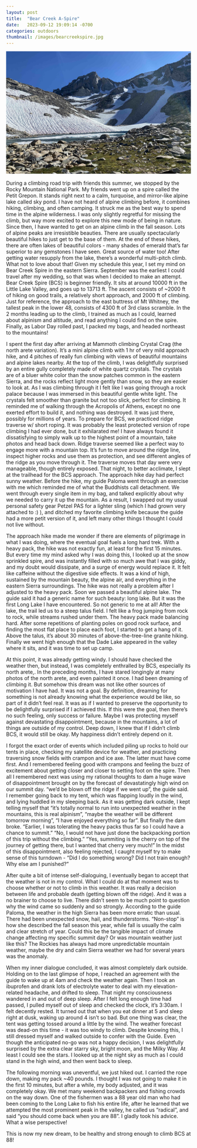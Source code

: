 ```yaml
---
layout: post
title:  "Bear Creek A-Spire"
date:   2023-09-12 19:09:14 -0700
categories: outdoors
thumbnail: /images/bearcreekspire.jpg
---
```

![Bear Creek Spire](/images/bearcreekspire.jpg "Looking at Bear Creek Spire from the lake.")

During a climbing road trip with friends this summer, we stopped by the Rocky Mountain National Park. My friends went up on a spire called the Petit Grepon. It stands right next to a calm, turquoise, and mirror-like alpine lake called sky pond. I have not heard of alpine climbing before, it combines hiking, climbing, and often camping. It struck me as the best way to spend time in the alpine wilderness. I was only slightly regretful for missing the climb, but way more excited to explore this new mode of being in nature. Since then, I have wanted to get on an alpine climb in the fall season. Lots of alpine peaks are irresistible beauties. There are usually spectacularly beautiful hikes to just get to the base of them. At the end of these hikes, there are often lakes of beautiful colors - many shades of emerald that’s far superior to any gemstones I have seen. Great source of water too! After getting water resupply from the lake, there’s a wonderful multi-pitch climb. What not to love about that!
Given my schedule this year, I set my mind on Bear Creek Spire in the eastern Sierra. September was the earliest I could travel after my wedding, so that was when I decided to make an attempt. Bear Creek Spire (BCS) is beginner friendly. It sits at around 10000 ft in the Little Lake Valley, and goes up to 13713 ft. The ascent consists of ~2000 ft of hiking on good trails, a relatively short approach, and 2000 ft of climbing. Just for reference, the approach to the east buttress of Mt Whitney, the tallest peak in the lower 48, consists of 4300 ft of 3rd class scramble. In the 2 months leading up to the climb, I trained as much as I could, learned about alpinism and altitude, and read anything I could find on the spire. Finally, as Labor Day rolled past, I packed my bags, and headed northeast to the mountains!

I spent the first day after arriving at Mammoth climbing Crystal Crag (the north arete variation). It’s a mini alpine climb with 1 hr of very mild approach hike, and 4 pitches of really fun climbing with views of beautiful mountains and alpine lakes nearby. At the top of the climb, I was delightfully surprised by an entire gully completely made of white quartz crystals. The crystals are of a bluer white color than the snow patches common in the eastern Sierra, and the rocks reflect light more gently than snow, so they are easier to look at. As I was climbing through it I felt like I was going through a rock palace because I was immersed in this beautiful gentle white light. The crystals felt smoother than granite but not too slick, perfect for climbing. It reminded me of walking through the Acropolis of Athens, except no one exerted effort to build it, and nothing was destroyed. It was just there, possibly for millions of years.
To prepare for BCS, we practiced ridge traverse w/ short roping. It was probably the least protected version of rope climbing I had ever done, but it exhilarated me! I have always found it dissatisfying to simply walk up to the highest point of a mountain, take photos and head back down. Ridge traverse seemed like a perfect way to engage more with a mountain top. It’s fun to move around the ridge line, inspect higher rocks and use them as protection, and see different angles of the ridge as you move through it. The traverse moves that day were very manageable, though entirely exposed. 
That night, to better acclimate, I slept at the trailhead for the BCS approach. The approach hike day had perfect sunny weather. Before the hike, my guide Paloma went through an exercise with me which reminded me of what the Buddhists call detachment. We went through every single item in my bag, and talked explicitly about why we needed to carry it up the mountain. As a result, I swapped out my usual personal safety gear Petzel PAS for a lighter sling (which I had grown very attached to :) ), and ditched my favorite climbing knife because the guide had a more petit version of it, and left many other things I thought I could not live without.

The approach hike made me wonder if there are elements of pilgrimage in what I was doing, where the eventual goal fuels a long hard trek. With a heavy pack, the hike was not exactly fun, at least for the first 15 minutes. But every time my mind asked why I was doing this, I looked up at the snow sprinkled spire, and was instantly filled with so much awe that I was giddy, and my doubt would dissipate, and a surge of energy would replace it. It felt like caffeine without the digestive side effects. It was a kind of high, sustained by the mountain beauty, the alpine air, and everything in the eastern Sierra surroundings. The hike was not really a problem after I adjusted to the heavy pack. Soon we passed a beautiful alpine lake. The guide said it had a generic name for such beauty: long lake. But it was the first Long Lake I have encountered. So not generic to me at all! After the lake, the trail led us to a steep talus field. I felt like a frog jumping from rock to rock, while streams rushed under them. The heavy pack made balancing hard. After some repetitions of planting poles on good rock surface, and finding the most flat place to place each foot, I started to get a hang of it. Above the talus, it’s about 30 minutes of above-the-tree-line granite hiking. Finally we went high enough that the Dade Lake appeared in the valley where it sits, and it was time to set up camp. 

At this point, it was already getting windy. I should have checked the weather then, but instead, I was completely enthralled by BCS, especially its north arete,. In the preceding months, I have stared longingly at many photos of the north arete, and even painted it once. I had been dreaming of climbing it. But somehow this dream was not like other sources of motivation I have had. It was not a goal. By definition, dreaming for something is not already knowing what the experience would be like, so part of it didn’t feel real. It was as if I wanted to preserve the opportunity to be delightfully surprised if I achieved this. If this were the goal, then there’s no such feeling, only success or failure. Maybe I was protecting myself against devastating disappointment, because in the mountains, a lot of things are outside of my control. Deep down, I knew that if I didn’t climb BCS, it would still be okay. My happiness didn’t entirely depend on it. 

I forgot the exact order of events which included piling up rocks to hold our tents in place, checking my satellite device for weather, and practicing traversing snow fields with crampon and ice axe. The latter must have come first. And I remembered feeling good with crampons and feeling the buzz of excitement about getting closer and closer to setting foot on the spire. Then all I remembered next was using my rational thoughts to dam a huge wave of disappointment brought on by the forecast of devastatingly high wind on our summit day. “we’d be blown off the ridge if we went up”, the guide said. I remember going back to my tent, which was flapping loudly in the wind, and lying huddled in my sleeping back. As it was getting dark outside, I kept telling myself that “it’s totally normal to run into unexpected weather in the mountains, this is real alpinism”, “maybe the weather will be different tomorrow morning”, “I have enjoyed everything so far”. But finally the dam broke. “Earlier, I was tolerating the heavy packs thus far so I could have a chance to summit.” “No, I would not have just done the backpacking portion of this trip without the climbing.” “Yes, summiting is the cherry on top of the journey of getting there, but I wanted that cherry very much!” In the midst of this disappointment, also feeling rejected, I caught myself try to make sense of this turndown - “Did I do something wrong? Did I not train enough? Why else am I punished?” 

After quite a bit of intense self-dialoguing, I eventually began to accept that the weather is not in my control. What I could do at that moment was to choose whether or not to climb in this weather. It was really a decision between life and probable death (getting blown off the ridge). And it was a no brainer to choose to live. There didn’t seem to be much point to question why the wind came so suddenly and so strongly. According to the guide Paloma, the weather in the high Sierra has been more erratic than usual. There had been unexpected snow, hail, and thunderstorms. “Non-stop” is how she described the fall season this year, while fall is usually the calm and clear stretch of year. Could this be the tangible impact of climate change affecting my specific summit day? Or was mountain weather just like this? The Rockies has always had more unpredictable mountain weather, maybe the dry and calm Sierra weather we had for several years was the anomaly. 

When my inner dialogue concluded, it was almost completely dark outside. Holding on to the last glimpse of hope, I reached an agreement with the guide to wake up at 4am and check the weather again. Then I took an ibuprofen and drank lots of electrolyte water to deal with my elevation-related headache, and drifted to sleep. 
That night my consciousness wandered in and out of deep sleep. After I felt long enough time had passed, I pulled myself out of sleep and checked the clock, it’s 3:30am. I felt decently rested. It turned out that when you eat dinner at 5 and sleep right at dusk, waking up around 4 isn’t so bad. But one thing was clear, the tent was getting tossed around a little by the wind. The weather forecast was dead-on this time - it was too windy to climb. Despite knowing this, I still dressed myself and walked outside to confer with the Guide. Even though the anticipated no-go was not a happy decision, I was delightfully surprised by the extra clear starry sky, bright moon, and the Milky Way. At least I could see the stars. I looked up at the night sky as much as I could stand in the high wind, and then went back to sleep.

The following morning was uneventful, we just hiked out. I carried the rope down, making my pack ~40 pounds. I thought I was not going to make it in the first 10 minutes, but after a while, my body adjusted, and it was completely okay. We met many weekend backpackers and fishing crowds on the way down. One of the fishermen was a 88 year old man who had been coming to the Long Lake to fish his entire life, after he learned that we attempted the most prominent peak in the valley, he called us “radical”, and said “you should come back when you are 88”. I gladly took his advice. What a wise perspective! 

This is now my new dream, to be healthy and strong enough to climb BCS at 88! 
